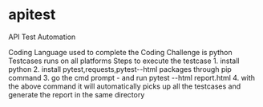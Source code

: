 # apitest
API Test Automation

Coding Language used to complete the Coding Challenge is python
Testcases runs on all platforms
Steps to execute the testcase 
	1. install python
	2. install pytest,requests,pytest--html packages through pip command
	3. go the cmd prompt - and run pytest --html report.html
	4. with the above command it will automatically picks up all the testcases and generate the report in the same directory 


